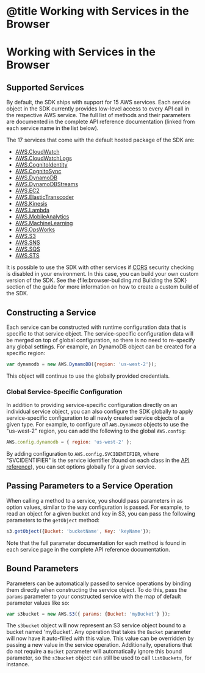 # @title Working with Services in the Browser

# Working with Services in the Browser

## Supported Services

By default, the SDK ships with support for 15 AWS services. Each service object
in the SDK currently provides low-level access to every API call in the
respective AWS service. The full list of methods and their parameters are
documented in the complete API reference documentation (linked from each
service name in the list below).

The 17 services that come with the default hosted package of the SDK are:

* [AWS.CloudWatch](/AWSJavaScriptSDK/latest/AWS/CloudWatch.html)
* [AWS.CloudWatchLogs](/AWSJavaScriptSDK/latest/AWS/CloudWatchLogs.html)
* [AWS.CognitoIdentity](/AWSJavaScriptSDK/latest/AWS/CognitoIdentity.html)
* [AWS.CognitoSync](/AWSJavaScriptSDK/latest/AWS/CognitoSync.html)
* [AWS.DynamoDB](/AWSJavaScriptSDK/latest/AWS/DynamoDB.html)
* [AWS.DynamoDBStreams](/AWSJavaScriptSDK/latest/AWS/DynamoDBStreams.html)
* [AWS.EC2](/AWSJavaScriptSDK/latest/AWS/EC2.html)
* [AWS.ElasticTranscoder](/AWSJavaScriptSDK/latest/AWS/ElasticTranscoder.html)
* [AWS.Kinesis](/AWSJavaScriptSDK/latest/AWS/Kinesis.html)
* [AWS.Lambda](/AWSJavaScriptSDK/latest/AWS/Lambda.html)
* [AWS.MobileAnalytics](/AWSJavaScriptSDK/latest/AWS/MobileAnalytics.html)
* [AWS.MachineLearning](/AWSJavaScriptSDK/latest/AWS/MachineLearning.html)
* [AWS.OpsWorks](/AWSJavaScriptSDK/latest/AWS/OpsWorks.html)
* [AWS.S3](/AWSJavaScriptSDK/latest/AWS/S3.html)
* [AWS.SNS](/AWSJavaScriptSDK/latest/AWS/SNS.html)
* [AWS.SQS](/AWSJavaScriptSDK/latest/AWS/SQS.html)
* [AWS.STS](/AWSJavaScriptSDK/latest/AWS/STS.html)

<div class="clear"></div>

It is possible to use the SDK with other services if [CORS](http://www.w3.org/TR/cors/)
security checking is disabled in your environment. In this case, you can build
your own custom version of the SDK. See the {file:browser-building.md Building the SDK}
section of the guide for more information on how to create a custom build of
the SDK.

## Constructing a Service

Each service can be constructed with runtime configuration data that is
specific to that service object. The service-specific configuration data
will be merged on top of global configuration, so there is no need to
re-specify any global settings. For example, an DynamoDB object can be created
for a specific region:

```javascript
var dynamodb = new AWS.DynamoDB({region: 'us-west-2'});
```

This object will continue to use the globally provided credentials.

### Global Service-Specific Configuration

In addition to providing service-specific configuration directly on an
individual service object, you can also configure the SDK globally to apply
service-specific configuration to all newly created service objects of a
given type. For example, to configure *all* `AWS.DynamoDB` objects to use the
"us-west-2" region, you can add the following to the global `AWS.config`:

```javascript
AWS.config.dynamodb = { region: 'us-west-2' };
```

By adding configuration to `AWS.config.SVCIDENTIFIER`, where "SVCIDENTIFIER"
is the service identifier (found on each class in the [API reference][api]),
you can set options globally for a given service.

## Passing Parameters to a Service Operation

When calling a method to a service, you should pass parameters in as
option values, similar to the way configuration is passed.
For example, to read an object for a given bucket and key in S3, you
can pass the following parameters to the `getObject` method:

```javascript
s3.getObject({Bucket: 'bucketName', Key: 'keyName'});
```

Note that the full parameter documentation for each method is found
in each service page in the complete API reference documentation.

## Bound Parameters

Parameters can be automatically passed to service operations by binding them
directly when constructing the service object. To do this, pass the `params`
parameter to your constructed service with the map of default parameter
values like so:

```javascript
var s3bucket = new AWS.S3({ params: {Bucket: 'myBucket'} });
```

The `s3bucket` object will now represent an S3 service object bound to a bucket
named 'myBucket'. Any operation that takes the `Bucket` parameter will now
have it auto-filled with this value. This value can be overridden by passing
a new value in the service operation. Additionally, operations that do not
require a `Bucket` parameter will automatically ignore this bound parameter,
so the `s3bucket` object can still be used to call `listBuckets`, for instance.

[api]: /AWSJavaScriptSDK/latest
